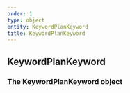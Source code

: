 ```yaml
---
order: 1
type: object
entity: KeywordPlanKeyword 
title: KeywordPlanKeyword 
---
```


## KeywordPlanKeyword 
### The KeywordPlanKeyword object

